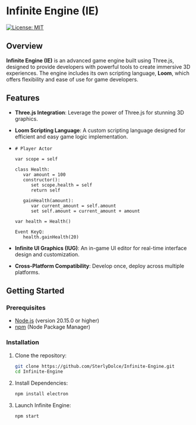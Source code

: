 # Infinite Engine (IE)

[![License: MIT](https://img.shields.io/badge/License-MIT-blue.svg)](LICENSE)

## Overview

**Infinite Engine (IE)** is an advanced game engine built using Three.js, designed to provide developers with powerful tools to create immersive 3D experiences. The engine includes its own scripting language, **Loom**, which offers flexibility and ease of use for game developers.

## Features

- **Three.js Integration**: Leverage the power of Three.js for stunning 3D graphics.
- **Loom Scripting Language**: A custom scripting language designed for efficient and easy game logic implementation.
- ```loom
  # Player Actor
  
  var scope = self

  class Health:
     var amount = 100
     constructor():
        set scope.health = self
        return self

     gainHealth(amount):
        var current_amount = self.amount
        set self.amount = current_amount + amount

  var health = Health()

  Event KeyQ:
     health.gainHealth(20)
  
  ```
     
- **Infinite UI Graphics (IUG)**: An in-game UI editor for real-time interface design and customization.
- **Cross-Platform Compatibility**: Develop once, deploy across multiple platforms.

## Getting Started

### Prerequisites

- [Node.js](https://nodejs.org/) (version 20.15.0 or higher)
- [npm](https://www.npmjs.com/) (Node Package Manager)

### Installation

1. Clone the repository:
   ```bash
   git clone https://github.com/SterlyDolce/Infinite-Engine.git
   cd Infinite-Engine
   ```
2. Install Dependencies:
   ```bash
   npm install electron
   ```
3. Launch Infinite Engine:
   ```bash
   npm start
   ```
   
